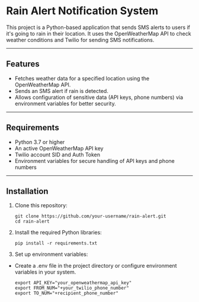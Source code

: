 # Rain Alert Notification System

This project is a Python-based application that sends SMS alerts to users if it's going to rain in their location. It uses the OpenWeatherMap API to check weather conditions and Twilio for sending SMS notifications.

---

## Features

- Fetches weather data for a specified location using the OpenWeatherMap API.
- Sends an SMS alert if rain is detected.
- Allows configuration of sensitive data (API keys, phone numbers) via environment variables for better security.

---

## Requirements

- Python 3.7 or higher
- An active OpenWeatherMap API key
- Twilio account SID and Auth Token
- Environment variables for secure handling of API keys and phone numbers

---

## Installation

1. Clone this repository:

       git clone https://github.com/your-username/rain-alert.git
       cd rain-alert
   
2. Install the required Python libraries:

       pip install -r requirements.txt

3. Set up environment variables:

  - Create a .env file in the project directory or configure environment variables in your system.

        export API_KEY="your_openweathermap_api_key"
        export FROM_NUM="+your_twilio_phone_number"
        export TO_NUM="+recipient_phone_number"

